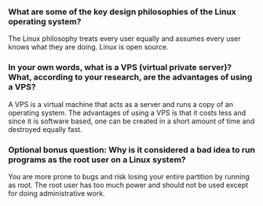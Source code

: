 ### What are some of the key design philosophies of the Linux operating system?

The Linux philosophy treats every user equally and assumes every user knows what they are doing. Linux is open source. 

### In your own words, what is a VPS (virtual private server)? What, according to your research, are the advantages of using a VPS?

A VPS is a virtual machine that acts as a server and runs a copy of an operating system. The advantages of using a VPS is that it costs less and since it is software based, one can be created in a short amount of time and destroyed equally fast.


### Optional bonus question: Why is it considered a bad idea to run programs as the root user on a Linux system?

You are more prone to bugs and risk losing your entire partition by running as root. The root user has too much power and should not be used except for doing administrative work.